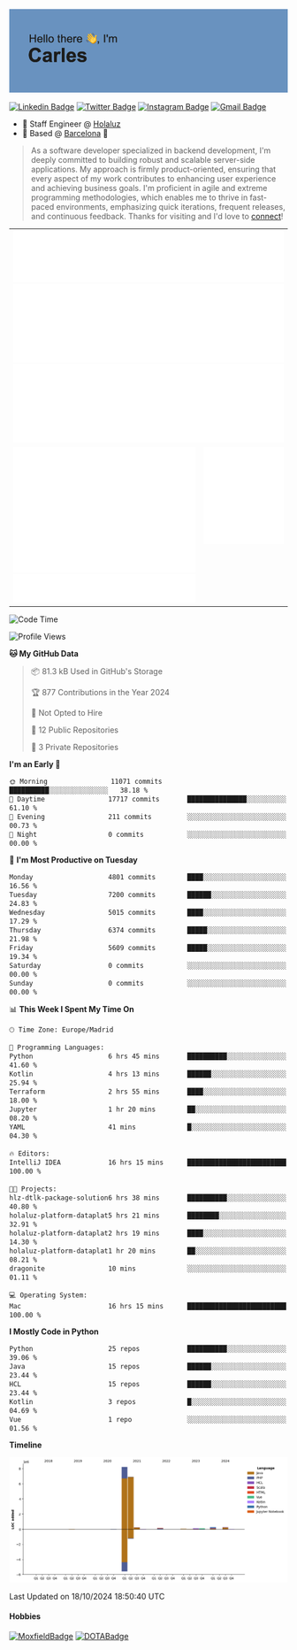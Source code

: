 <img src="header.png" alt="header">

[![Linkedin Badge](https://img.shields.io/badge/-cdespona-blue?style=flat&logo=Linkedin&logoColor=white&link=https://www.linkedin.com/in/carles-david-espona-casas-56219b11/)](https://www.linkedin.com/in/carles-david-espona-casas-56219b11/)
[![Twitter Badge](https://img.shields.io/badge/-@__cdespona-1ca0f1?style=flat&labelColor=1ca0f1&logo=twitter&logoColor=white&link=https://twitter.com/CDEspona)](https://twitter.com/CDEspona)
[![Instagram Badge](https://img.shields.io/badge/-@__cdespona-purple?style=flat&logo=instagram&logoColor=white&link=https://www.instagram.com/cdespona/)](https://www.instagram.com/cdespona/)
[![Gmail Badge](https://img.shields.io/badge/-cdespona-c14438?style=flat&logo=Gmail&logoColor=white&link=mailto:cdespona@gmail.com)](mailto:cdespona@gmail.com)

* 🔭 Staff Engineer @ [Holaluz](https://holaluz.com)
* 🏡 Based @ [Barcelona](https://www.google.es/maps/place/Barcelona) 💜

> As a software developer specialized in backend development, I'm deeply committed to building robust and scalable server-side applications. My approach is firmly product-oriented, ensuring that every aspect of my work contributes to enhancing user experience and achieving business goals. I'm proficient in agile and extreme programming methodologies, which enables me to thrive in fast-paced environments, emphasizing quick iterations, frequent releases, and continuous feedback. Thanks for visiting and I'd love to [connect](https://www.linkedin.com/in/carles-david-espona-casas-56219b11/)!

<table style="border-collapse: collapse; border: none;"> 
  <tbody>
  <tr style="border: none;">
    <td colspan="2" style="border: none; vertical-align: top;">
      <img src="summary.svg" alt="summary">
      <img src="activity-community.svg" alt="act-comm">
      <img src="repositories.svg" alt="repo">
    </td>
  </tr>
  <tr>
    <td style="border: none; vertical-align: top;">
      <img src="metrics.plugin.isocalendar.fullyear.svg" alt="calendar">
      <img src="topics.svg" alt="topics">
    </td>
    <td style="border: none; vertical-align: top;">
      <img src="achievements.svg" alt="achievements">
    </td>
  </tr>
  </tbody>
</table>

<!--START_SECTION:waka-->
![Code Time](http://img.shields.io/badge/Code%20Time-189%20hrs%2025%20mins-blue)

![Profile Views](http://img.shields.io/badge/Profile%20Views-11-blue)

**🐱 My GitHub Data** 

> 📦 81.3 kB Used in GitHub's Storage 
 > 
> 🏆 877 Contributions in the Year 2024
 > 
> 🚫 Not Opted to Hire
 > 
> 📜 12 Public Repositories 
 > 
> 🔑 3 Private Repositories 
 > 
**I'm an Early 🐤** 

```text
🌞 Morning                11071 commits       ██████████░░░░░░░░░░░░░░░   38.18 % 
🌆 Daytime                17717 commits       ███████████████░░░░░░░░░░   61.10 % 
🌃 Evening                211 commits         ░░░░░░░░░░░░░░░░░░░░░░░░░   00.73 % 
🌙 Night                  0 commits           ░░░░░░░░░░░░░░░░░░░░░░░░░   00.00 % 
```
📅 **I'm Most Productive on Tuesday** 

```text
Monday                   4801 commits        ████░░░░░░░░░░░░░░░░░░░░░   16.56 % 
Tuesday                  7200 commits        ██████░░░░░░░░░░░░░░░░░░░   24.83 % 
Wednesday                5015 commits        ████░░░░░░░░░░░░░░░░░░░░░   17.29 % 
Thursday                 6374 commits        █████░░░░░░░░░░░░░░░░░░░░   21.98 % 
Friday                   5609 commits        █████░░░░░░░░░░░░░░░░░░░░   19.34 % 
Saturday                 0 commits           ░░░░░░░░░░░░░░░░░░░░░░░░░   00.00 % 
Sunday                   0 commits           ░░░░░░░░░░░░░░░░░░░░░░░░░   00.00 % 
```


📊 **This Week I Spent My Time On** 

```text
🕑︎ Time Zone: Europe/Madrid

💬 Programming Languages: 
Python                   6 hrs 45 mins       ██████████░░░░░░░░░░░░░░░   41.60 % 
Kotlin                   4 hrs 13 mins       ██████░░░░░░░░░░░░░░░░░░░   25.94 % 
Terraform                2 hrs 55 mins       ████░░░░░░░░░░░░░░░░░░░░░   18.00 % 
Jupyter                  1 hr 20 mins        ██░░░░░░░░░░░░░░░░░░░░░░░   08.20 % 
YAML                     41 mins             █░░░░░░░░░░░░░░░░░░░░░░░░   04.30 % 

🔥 Editors: 
IntelliJ IDEA            16 hrs 15 mins      █████████████████████████   100.00 % 

🐱‍💻 Projects: 
hlz-dtlk-package-solution6 hrs 38 mins       ██████████░░░░░░░░░░░░░░░   40.80 % 
holaluz-platform-dataplat5 hrs 21 mins       ████████░░░░░░░░░░░░░░░░░   32.91 % 
holaluz-platform-dataplat2 hrs 19 mins       ████░░░░░░░░░░░░░░░░░░░░░   14.30 % 
holaluz-platform-dataplat1 hr 20 mins        ██░░░░░░░░░░░░░░░░░░░░░░░   08.21 % 
dragonite                10 mins             ░░░░░░░░░░░░░░░░░░░░░░░░░   01.11 % 

💻 Operating System: 
Mac                      16 hrs 15 mins      █████████████████████████   100.00 % 
```

**I Mostly Code in Python** 

```text
Python                   25 repos            ██████████░░░░░░░░░░░░░░░   39.06 % 
Java                     15 repos            ██████░░░░░░░░░░░░░░░░░░░   23.44 % 
HCL                      15 repos            ██████░░░░░░░░░░░░░░░░░░░   23.44 % 
Kotlin                   3 repos             █░░░░░░░░░░░░░░░░░░░░░░░░   04.69 % 
Vue                      1 repo              ░░░░░░░░░░░░░░░░░░░░░░░░░   01.56 % 
```



**Timeline**

![Lines of Code chart](https://raw.githubusercontent.com/cdespona/cdespona/main/assets/bar_graph.png)


 Last Updated on 18/10/2024 18:50:40 UTC
<!--END_SECTION:waka-->

#### Hobbies
[![MoxfieldBadge](https://img.shields.io/badge/MTG%20Commander-Cdespona-8A2BE2)](https://www.moxfield.com/users/Cdespona)
[![DOTABadge](https://img.shields.io/badge/DOTA2-GRV-red)](https://es.dotabuff.com/players/63807915)
